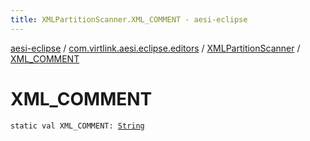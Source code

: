 ```yaml
---
title: XMLPartitionScanner.XML_COMMENT - aesi-eclipse
---
```


[aesi-eclipse](../../index.html) / [com.virtlink.aesi.eclipse.editors](../index.html) / [XMLPartitionScanner](index.html) / [XML_COMMENT](.)

# XML_COMMENT

`static val XML_COMMENT: `[`String`](https://kotlinlang.org/api/latest/jvm/stdlib/kotlin/-string/index.html)